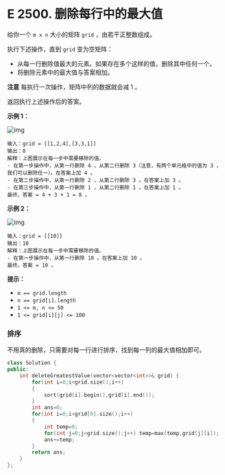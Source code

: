 # E 2500. 删除每行中的最大值

给你一个 `m x n` 大小的矩阵 `grid` ，由若干正整数组成。

执行下述操作，直到 `grid` 变为空矩阵：

- 从每一行删除值最大的元素。如果存在多个这样的值，删除其中任何一个。
- 将删除元素中的最大值与答案相加。

**注意** 每执行一次操作，矩阵中列的数据就会减 1 。

返回执行上述操作后的答案。

 

**示例 1：**

![img](https://assets.leetcode.com/uploads/2022/10/19/q1ex1.jpg)

```
输入：grid = [[1,2,4],[3,3,1]]
输出：8
解释：上图展示在每一步中需要移除的值。
- 在第一步操作中，从第一行删除 4 ，从第二行删除 3（注意，有两个单元格中的值为 3 ，我们可以删除任一）。在答案上加 4 。
- 在第二步操作中，从第一行删除 2 ，从第二行删除 3 。在答案上加 3 。
- 在第三步操作中，从第一行删除 1 ，从第二行删除 1 。在答案上加 1 。
最终，答案 = 4 + 3 + 1 = 8 。
```

**示例 2：**

![img](https://assets.leetcode.com/uploads/2022/10/19/q1ex2.jpg)

```
输入：grid = [[10]]
输出：10
解释：上图展示在每一步中需要移除的值。
- 在第一步操作中，从第一行删除 10 。在答案上加 10 。
最终，答案 = 10 。
```

 

**提示：**

- `m == grid.length`
- `n == grid[i].length`
- `1 <= m, n <= 50`
- `1 <= grid[i][j] <= 100`



### 排序

不用真的删除，只需要对每一行进行排序，找到每一列的最大值相加即可。

```cpp
class Solution {
public:
    int deleteGreatestValue(vector<vector<int>>& grid) {
        for(int i=0;i<grid.size();i++)
        {
            sort(grid[i].begin(),grid[i].end());
        }
        int ans=0;
        for(int i=0;i<grid[0].size();i++)
        {
            int temp=0;
            for(int j=0;j<grid.size();j++) temp=max(temp,grid[j][i]);
            ans+=temp;
        }
        return ans;
    }
};
```

